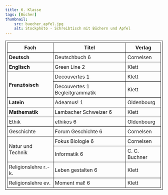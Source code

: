 ```yaml
---
title: 6. Klasse
tags: [Bücher]
thumbnail: 
    src: buecher_apfel.jpg
    alt: Stockphoto - Schreibtisch mit Büchern und Apfel
---
```

<style>
table, th, td {
  border: 1px solid;
  padding: 5px;
  margin-bottom:15px;
}
</style>

<table>
     <tr>
            <th>Fach</th>
            <th>Titel</th>
            <th>Verlag </th>
        </tr>
        <tr>
            <td style="font-weight:bold">Deutsch</td>
            <td>Deutschbuch 6</td>
            <td>Cornelsen</td>
        </tr>
        <tr>
            <td style="font-weight:bold">Englisch</td>
            <td>Green Line 2</td>
            <td>Klett</td>
        </tr>
        <tr>
            <td style="font-weight:bold" rowspan="2">Französisch</td>
            <td>Decouvertes 1</td>
            <td>Klett</td>
        </tr>
        <tr>
            <td>Decouvertes 1 Begleitgrammatik</td>
            <td>Klett</td>
        </tr>
        <tr>
            <td style="font-weight:bold">Latein</td>
            <td>Adeamus! 1</td>
            <td>Oldenbourg</td>
        </tr>
        <tr>
            <td style="font-weight:bold">Mathematik</td>
            <td>Lambacher Schweizer 6</td>
            <td>Klett</td>
        </tr>
        <tr>
            <td>Ethik</td>
            <td>ethikos 6</td>
            <td>Oldenbourg</td>
        </tr>
        <tr>
            <td>Geschichte</td>
            <td>Forum Geschichte 6</td>
            <td>Cornelsen</td>
        </tr>
        <tr>
            <td rowspan="2">Natur und Technik</td>
            <td>Fokus Biologie 6</td>
            <td>Cornelsen</td>
        </tr>
        <tr>
            <td>Informatik 6</td>
            <td>C. C. Buchner</td>
        </tr>
        <tr>
            <td>Religionslehre r.-k.</td>
            <td>Leben gestalten 6</td>
            <td>Klett</td>
        </tr>
        <tr>
            <td>Religionslehre ev.</td>
            <td>Moment mal! 6</td>
            <td>Klett</td>
        </tr>
</table>
